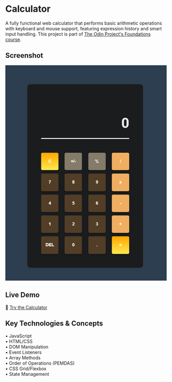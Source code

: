 # Calculator
A fully functional web calculator that performs basic arithmetic operations with keyboard and mouse support, featuring expression history and smart input handling. This project is part of [The Odin Project's Foundations course](https://www.theodinproject.com/lessons/foundations-calculator).

## Screenshot
<div align="center">
  <img src="images/demo.png" alt="Calculator Demo">
</div>

## Live Demo
🧮 [Try the Calculator](https://ar1ze.github.io/calculator/)

## Key Technologies & Concepts
• JavaScript  
• HTML/CSS  
• DOM Manipulation  
• Event Listeners  
• Array Methods  
• Order of Operations (PEMDAS)  
• CSS Grid/Flexbox  
• State Management
